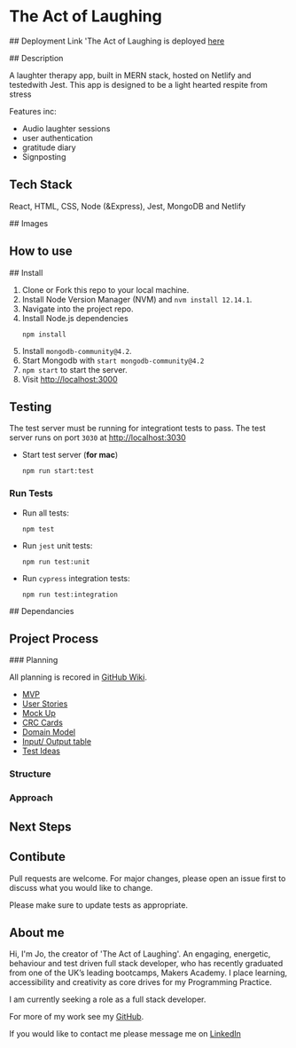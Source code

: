 # The Act of Laughing 

## Deployment Link
'The Act of Laughing is deployed [here]()

## Description

A  laughter therapy app, built in MERN stack, hosted on Netlify and testedwith Jest. This app is designed to be a  light hearted respite from stress 

Features inc:
- Audio laughter sessions
- user authentication
- gratitude diary 
- Signposting

## Tech Stack
React, HTML, CSS, Node (&Express), Jest, MongoDB and Netlify

## Images 
## How to use
## Install
1. Clone or Fork this repo to your local machine.
2. Install Node Version Manager (NVM) and `nvm install 12.14.1`.
3. Navigate into the project repo.
4. Install Node.js dependencies
    ```
    npm install
    ```
5. Install `mongodb-community@4.2`.
6. Start Mongodb with `start mongodb-community@4.2`
7. `npm start` to start the server.
8. Visit [http://localhost:3000](http://localhost:3000)

## Testing

The test server must be running for integrationt tests to pass.
The test server runs on port `3030` at [http://localhost:3030](http://localhost:3030)

- Start test server (**for mac**)
  ```
  npm run start:test
  ```

### Run Tests

- Run all tests:
    ```
    npm test
    ```

- Run `jest` unit tests:
    ```
    npm run test:unit
    ```
- Run `cypress` integration tests:
    ```
    npm run test:integration
    ```

## Dependancies 


## Project Process 

### Planning 

All planning is recored in [GitHub Wiki](). 

- [MVP]()
- [User Stories]()
- [Mock Up]()
- [CRC Cards]()
- [Domain Model]()
- [Input/ Output table]()
- [Test Ideas]()

### Structure
### Approach

## Next Steps

## Contibute 
Pull requests are welcome. For major changes, please open an issue first to discuss what you would like to change.

Please make sure to update tests as appropriate.

## About me

Hi, I'm Jo, the creator of 'The Act of Laughing'. An engaging, energetic, behaviour and test driven full stack developer, who has recently graduated from one of the UK’s leading bootcamps, Makers Academy. I place learning, accessibility and creativity as core drives for my Programming Practice.

I am currently seeking a role as a full stack developer. 

For more of my work see my [GitHub](https://github.com/collier-jo). 

If you would like to contact me please message me on [LinkedIn](https://www.linkedin.com/in/jo-collier)





